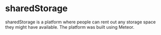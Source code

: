 # sharedStorage
sharedStorage is a platform where people can rent out any storage space they might have available.
The platform was built using Meteor.

